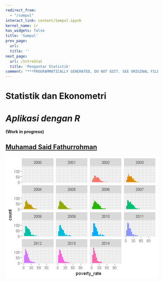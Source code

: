 ```yaml
---
redirect_from:
  - "/sampul"
interact_link: content/Sampul.ipynb
kernel_name: ir
has_widgets: false
title: 'Sampul'
prev_page:
  url: 
  title: ''
next_page:
  url: /IntroStat
  title: 'Pengantar Statistik'
comment: "***PROGRAMMATICALLY GENERATED, DO NOT EDIT. SEE ORIGINAL FILES IN /content***"
---
```


# Statistik dan Ekonometri
# *Aplikasi dengan R*
**(Work in progress)**
## [Muhamad Said Fathurrohman](https://said.pw)
![cover](images/cover.png)